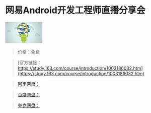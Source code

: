# 网易Android开发工程师直播分享会

![img](../../../assets/study163/free/6631741766328072593.jpg)

> 价格：免费

> [官方链接：https://study.163.com/course/introduction/1003186032.htm](https://study.163.com/course/introduction/1003186032.htm)

> [阿里网盘：]()

> [百度网盘：]()

> [夸克网盘：]()
